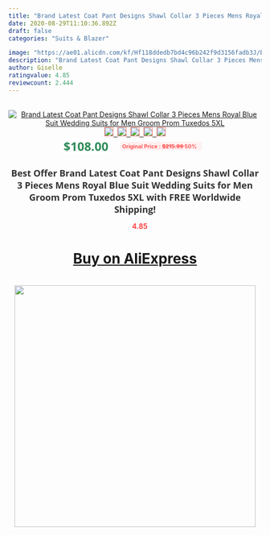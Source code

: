 ```yaml
---
title: "Brand Latest Coat Pant Designs Shawl Collar 3 Pieces Mens Royal Blue Suit Wedding Suits for Men Groom Prom Tuxedos 5XL"
date: 2020-08-29T11:10:36.892Z
draft: false
categories: "Suits & Blazer"

image: "https://ae01.alicdn.com/kf/Hf118ddedb7bd4c96b242f9d3156fadb3J/Brand-Latest-Coat-Pant-Designs-Shawl-Collar-3-Pieces-Mens-Royal-Blue-Suit-Wedding-Suits-for.jpg"
description: "Brand Latest Coat Pant Designs Shawl Collar 3 Pieces Mens Royal Blue Suit Wedding Suits for Men Groom Prom Tuxedos 5XL"
author: Giselle
ratingvalue: 4.85
reviewcount: 2.444
---
```

<br>
<div style="text-align: center;">
<a href="https://s.click.aliexpress.com/e/_AgBn0h" target="_blank" rel="nofollow noopener noreferrer"><img alt="Brand Latest Coat Pant Designs Shawl Collar 3 Pieces Mens Royal Blue Suit Wedding Suits for Men Groom Prom Tuxedos 5XL" class="magnifier-image" src="https://ae01.alicdn.com/kf/Hf118ddedb7bd4c96b242f9d3156fadb3J/Brand-Latest-Coat-Pant-Designs-Shawl-Collar-3-Pieces-Mens-Royal-Blue-Suit-Wedding-Suits-for.jpg_640x640.jpg">
<br>
<img style="border:1px solid salmon" src="https://ae01.alicdn.com/kf/Hf118ddedb7bd4c96b242f9d3156fadb3J/Brand-Latest-Coat-Pant-Designs-Shawl-Collar-3-Pieces-Mens-Royal-Blue-Suit-Wedding-Suits-for.jpg_120x120.jpg">&nbsp;&nbsp;<img style="border:1px solid salmon" src="https://ae01.alicdn.com/kf/H00240b3445954f2eb359a38c181e2808h/Brand-Latest-Coat-Pant-Designs-Shawl-Collar-3-Pieces-Mens-Royal-Blue-Suit-Wedding-Suits-for.jpg_120x120.jpg">&nbsp;&nbsp;<img style="border:1px solid salmon" src="https://ae01.alicdn.com/kf/H56d947bdc3a64a21ae7e5bcd3f61312bm/Brand-Latest-Coat-Pant-Designs-Shawl-Collar-3-Pieces-Mens-Royal-Blue-Suit-Wedding-Suits-for.jpg_120x120.jpg">&nbsp;&nbsp;<img style="border:1px solid salmon" src="https://ae01.alicdn.com/kf/Hcdec00db7d1d42e8873342d33c4b968fS/Brand-Latest-Coat-Pant-Designs-Shawl-Collar-3-Pieces-Mens-Royal-Blue-Suit-Wedding-Suits-for.jpg_120x120.jpg">&nbsp;&nbsp;<img style="border:1px solid salmon" src="https://ae01.alicdn.com/kf/H93c1ba6362694993a676d24578224035R/Brand-Latest-Coat-Pant-Designs-Shawl-Collar-3-Pieces-Mens-Royal-Blue-Suit-Wedding-Suits-for.jpg_120x120.jpg"></a></div><br0>
<div style="text-align: center;"><span style="background-color: white; border: 0px; box-sizing: border-box; color: seagreen; display: inline-block; font-family: &quot;open sans&quot; , &quot;arial&quot; , &quot;helvetica&quot; , sans-serif , &quot;heiti&quot;; font-size: 24px; font-stretch: inherit; font-weight: 700; line-height: inherit; margin: 0px 10px 0px 0px; padding: 0px; vertical-align: middle;">$108.00 </span>
<span style="background: rgb(255 , 241 , 241); border-radius: 3px; border: 0px; box-sizing: border-box; color: #ff4747; display: inline-block; font-family: inherit; font-size: 12px; font-stretch: inherit; font-style: inherit; font-variant: inherit; font-weight: 600; line-height: inherit; margin: 0px; padding: 2px 5px; transform: scale(0.9); vertical-align: middle;">Original Price : <b style="text-decoration: line-through;">$215.99 </b> 50%&nbsp;&nbsp;</span></div>
<h1 style="color: #333333; display: inline-block; font-family: &quot;open sans&quot; , &quot;arial&quot; , &quot;helvetica&quot; , sans-serif , &quot;heiti&quot;; font-size: 18px; font-stretch: inherit; font-weight: 700; text-align: center;">Best Offer Brand Latest Coat Pant Designs Shawl Collar 3 Pieces Mens Royal Blue Suit Wedding Suits for Men Groom Prom Tuxedos 5XL with FREE Worldwide Shipping!</h1>
<div style="color: #ff4747; text-align: center;">
<img src="https://4.bp.blogspot.com/-M0ZcTcb-5uY/XleCXlxnR4I/AAAAAAAAAEc/OrjgMkXV1oMQFaCRZj5HQwOCBcu3w1FegCPcBGAYYCw/s1600/star.png" style="height: 15px;">&nbsp;<b>4.85</b></div>
<div class="button_cont" align="center"><a class="buynow_a" href="https://s.click.aliexpress.com/e/_AgBn0h" target="_blank" rel="nofollow noopener noreferrer"><H1>Buy on AliExpress</H1></a></div><br>
<div class="separator" style="clear: both; text-align: center;">
<img src="https://lh3.googleusercontent.com/-pTy5HemUv9M/XlePHvY0dAI/AAAAAAAAAE4/0nX5iRUoIWY8eMW9Dpxeirr157OZliDIgCLcBGAsYHQ/s1600/badge.gif" width="480">
</div>
